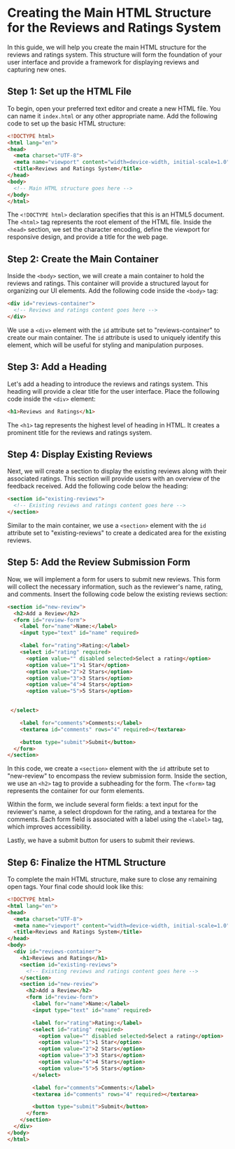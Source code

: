 # Creating the Main HTML Structure for the Reviews and Ratings System

In this guide, we will help you create the main HTML structure for the reviews and ratings system. This structure will form the foundation of your user interface and provide a framework for displaying reviews and capturing new ones.

## Step 1: Set up the HTML File

To begin, open your preferred text editor and create a new HTML file. You can name it `index.html` or any other appropriate name. Add the following code to set up the basic HTML structure:

```html
<!DOCTYPE html>
<html lang="en">
<head>
  <meta charset="UTF-8">
  <meta name="viewport" content="width=device-width, initial-scale=1.0">
  <title>Reviews and Ratings System</title>
</head>
<body>
  <!-- Main HTML structure goes here -->
</body>
</html>
```

The `<!DOCTYPE html>` declaration specifies that this is an HTML5 document. The `<html>` tag represents the root element of the HTML file. Inside the `<head>` section, we set the character encoding, define the viewport for responsive design, and provide a title for the web page.

## Step 2: Create the Main Container

Inside the `<body>` section, we will create a main container to hold the reviews and ratings. This container will provide a structured layout for organizing our UI elements. Add the following code inside the `<body>` tag:

```html
<div id="reviews-container">
  <!-- Reviews and ratings content goes here -->
</div>
```

We use a `<div>` element with the `id` attribute set to "reviews-container" to create our main container. The `id` attribute is used to uniquely identify this element, which will be useful for styling and manipulation purposes.

## Step 3: Add a Heading

Let's add a heading to introduce the reviews and ratings system. This heading will provide a clear title for the user interface. Place the following code inside the `<div>` element:

```html
<h1>Reviews and Ratings</h1>
```

The `<h1>` tag represents the highest level of heading in HTML. It creates a prominent title for the reviews and ratings system.

## Step 4: Display Existing Reviews

Next, we will create a section to display the existing reviews along with their associated ratings. This section will provide users with an overview of the feedback received. Add the following code below the heading:

```html
<section id="existing-reviews">
  <!-- Existing reviews and ratings content goes here -->
</section>
```

Similar to the main container, we use a `<section>` element with the `id` attribute set to "existing-reviews" to create a dedicated area for the existing reviews.

## Step 5: Add the Review Submission Form

Now, we will implement a form for users to submit new reviews. This form will collect the necessary information, such as the reviewer's name, rating, and comments. Insert the following code below the existing reviews section:

```html
<section id="new-review">
  <h2>Add a Review</h2>
  <form id="review-form">
    <label for="name">Name:</label>
    <input type="text" id="name" required>

    <label for="rating">Rating:</label>
    <select id="rating" required>
      <option value="" disabled selected>Select a rating</option>
      <option value="1">1 Star</option>
      <option value="2">2 Stars</option>
      <option value="3">3 Stars</option>
      <option value="4">4 Stars</option>
      <option value="5">5 Stars</option>
   

 </select>

    <label for="comments">Comments:</label>
    <textarea id="comments" rows="4" required></textarea>

    <button type="submit">Submit</button>
  </form>
</section>
```

In this code, we create a `<section>` element with the `id` attribute set to "new-review" to encompass the review submission form. Inside the section, we use an `<h2>` tag to provide a subheading for the form. The `<form>` tag represents the container for our form elements.

Within the form, we include several form fields: a text input for the reviewer's name, a select dropdown for the rating, and a textarea for the comments. Each form field is associated with a label using the `<label>` tag, which improves accessibility.

Lastly, we have a submit button for users to submit their reviews.

## Step 6: Finalize the HTML Structure

To complete the main HTML structure, make sure to close any remaining open tags. Your final code should look like this:

```html
<!DOCTYPE html>
<html lang="en">
<head>
  <meta charset="UTF-8">
  <meta name="viewport" content="width=device-width, initial-scale=1.0">
  <title>Reviews and Ratings System</title>
</head>
<body>
  <div id="reviews-container">
    <h1>Reviews and Ratings</h1>
    <section id="existing-reviews">
      <!-- Existing reviews and ratings content goes here -->
    </section>
    <section id="new-review">
      <h2>Add a Review</h2>
      <form id="review-form">
        <label for="name">Name:</label>
        <input type="text" id="name" required>

        <label for="rating">Rating:</label>
        <select id="rating" required>
          <option value="" disabled selected>Select a rating</option>
          <option value="1">1 Star</option>
          <option value="2">2 Stars</option>
          <option value="3">3 Stars</option>
          <option value="4">4 Stars</option>
          <option value="5">5 Stars</option>
        </select>

        <label for="comments">Comments:</label>
        <textarea id="comments" rows="4" required></textarea>

        <button type="submit">Submit</button>
      </form>
    </section>
  </div>
</body>
</html>
```

